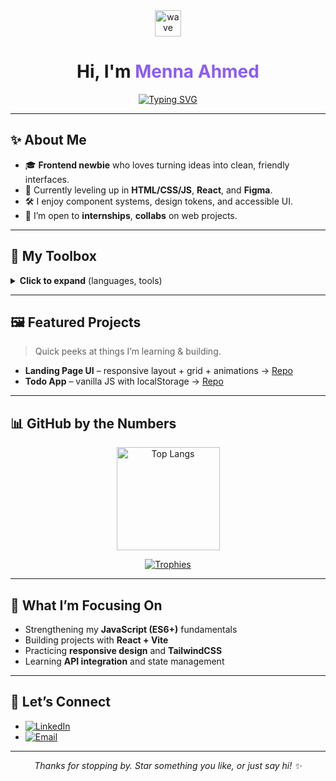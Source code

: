 <!--
README template for a standout animated GitHub profile.
1) Replace ALL occurrences of USERNAME with your actual GitHub username.
2) Replace links for LinkedIn/Behance/Email.
3) Commit this as README.md in a repo named exactly your USERNAME.
-->

<div align="center">

<img src="https://media.giphy.com/media/hvRJCLFzcasrR4ia7z/giphy.gif" width="42" alt="wave"/>

# Hi, I'm <span style="color:#8b5cf6">Menna Ahmed</span>

[![Typing SVG](https://readme-typing-svg.herokuapp.com?font=Fira+Code\&size=22\&duration=3000\&pause=800\&center=true\&vCenter=true\&width=650\&lines=Frontend+Developer+with+React+%26+Vite;I+love+building+modern+web+apps;Learning+%26+improving+every+day;Open+to+internships+and+collabs+%F0%9F%9A%80)](https://git.io/typing-svg)


</div>

---

## ✨ About Me

* 🎓 **Frontend newbie** who loves turning ideas into clean, friendly interfaces.
* 🌱 Currently leveling up in **HTML/CSS/JS**, **React**, and **Figma**.
* 🛠 I enjoy component systems, design tokens, and accessible UI.
* 🤝 I’m open to **internships**, **collabs** on web projects.

---

## 🧰 My Toolbox

<details>
  <summary><b>Click to expand</b> (languages, tools)</summary>
  <br/>
  <p>
    <img alt="HTML" height="32" src="https://cdn.jsdelivr.net/gh/devicons/devicon@latest/icons/html5/html5-original.svg"/>
    <img alt="CSS" height="32" src="https://cdn.jsdelivr.net/gh/devicons/devicon@latest/icons/css3/css3-original.svg"/>
    <img alt="JavaScript" height="32" src="https://cdn.jsdelivr.net/gh/devicons/devicon@latest/icons/javascript/javascript-original.svg"/>
    <img alt="React" height="32" src="https://cdn.jsdelivr.net/gh/devicons/devicon@latest/icons/react/react-original.svg"/>
    <img alt="Bootstrap" height="32" src="https://cdn.jsdelivr.net/gh/devicons/devicon@latest/icons/bootstrap/bootstrap-original.svg"/>
    <img alt="TailwindCSS" height="32" src="https://cdn.jsdelivr.net/gh/devicons/devicon@latest/icons/tailwindcss/tailwindcss-original.svg"/>
    <img alt="Git" height="32" src="https://cdn.jsdelivr.net/gh/devicons/devicon@latest/icons/git/git-original.svg"/>
    <img alt="GitHub" height="32" src="https://cdn.jsdelivr.net/gh/devicons/devicon@latest/icons/github/github-original.svg"/>
    <img alt="VS Code" height="32" src="https://cdn.jsdelivr.net/gh/devicons/devicon@latest/icons/vscode/vscode-original.svg"/>
  </p>
</details>

---

## 🖼️ Featured Projects

> Quick peeks at things I’m learning & building.

* **Landing Page UI** – responsive layout + grid + animations → [Repo](https://github.com/Mennaahmed08/simple-landing-page)  
* **Todo App** – vanilla JS with localStorage → [Repo](https://github.com/Mennaahmed08/To-Do-App)

---

## 📊 GitHub by the Numbers

<div align="center">

<a href="https://github.com/anuraghazra/github-readme-stats"><img alt="Top Langs" height="165" src="https://github-readme-stats.vercel.app/api/top-langs/?username=Mennaahmed08&layout=compact&langs_count=8"/></a>

<a href="https://github.com/ryo-ma/github-profile-trophy"><img alt="Trophies" src="https://github-profile-trophy.vercel.app/?username=Mennaahmed08&row=1&margin-w=8"/></a>

</div>

---

## 🎯 What I’m Focusing On

* Strengthening my **JavaScript (ES6+)** fundamentals  
* Building projects with **React + Vite**  
* Practicing **responsive design** and **TailwindCSS**  
* Learning **API integration** and state management  

---

## 💬 Let’s Connect

* [![LinkedIn](https://img.shields.io/badge/LinkedIn-Menna%20Ahmed-0A66C2?logo=linkedin&logoColor=white&style=for-the-badge)](https://www.linkedin.com/in/menna-ahmed-3a5484324/)
* [![Email](https://img.shields.io/badge/Email-menna128492%40gmail.com-EA4335?logo=gmail&logoColor=white&style=for-the-badge)](mailto:menna128492@gmail.com)

---

<p align="center">
  <i>Thanks for stopping by. Star something you like, or just say hi! ✨</i>
</p>
